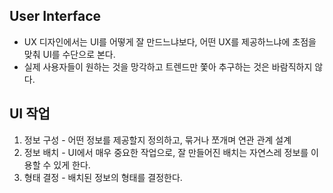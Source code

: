 ## User Interface

- UX 디자인에서는 UI를 어떻게 잘 만드느냐보다, 어떤 UX를 제공하느냐에 초점을 맞춰 UI를 수단으로 본다.
- 실제 사용자들이 원하는 것을 망각하고 트렌드만 쫓아 추구하는 것은 바람직하지 않다.

## UI 작업
1. 정보 구성 - 어떤 정보를 제공할지 정의하고, 묶거나 쪼개며 연관 관계 설계
2. 정보 배치 - UI에서 매우 중요한 작업으로, 잘 만들어진 배치는 자연스레 정보를 이용할 수 있게 한다.
3. 형태 결정 - 배치된 정보의 형태를 결정한다.
